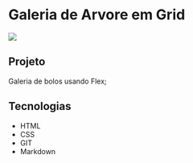 # Galeria de Arvore em Grid
![](./Grid/previewFLex.png)

## Projeto
Galeria de bolos usando Flex;

## Tecnologias
* HTML
* CSS
* GIT
* Markdown